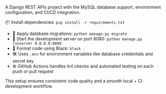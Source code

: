 
A Django REST APIs project with the MySQL database support, environment configuration, and CI/CD integration.

📦 Install dependencies: `pip install -r requirements.txt`
- 🔁 Apply database migrations: `python manage.py migrate`
- 🚀 Start the development server on port 8080: `python manage.py runserver 0.0.0.0:8080`
- 🎨 Format code using Black: `black .`
- 🛠 Uses `.env` for environment variables like database credentials and secret key
- ⚙️ GitHub Actions handles lint checks and automated testing on each push or pull request

This setup ensures consistent code quality and a smooth local + CI development workflow.
